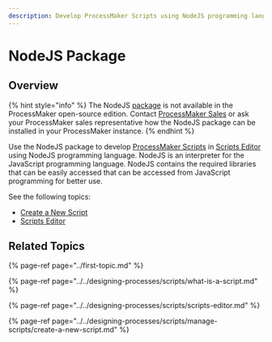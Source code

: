 ```yaml
---
description: Develop ProcessMaker Scripts using NodeJS programming language.
---
```


# NodeJS Package

## Overview

{% hint style="info" %}
The NodeJS [package](../first-topic.md) is not available in the ProcessMaker open-source edition. Contact [ProcessMaker Sales](mailto:sales@processmaker.com) or ask your ProcessMaker sales representative how the NodeJS package can be installed in your ProcessMaker instance.
{% endhint %}

Use the NodeJS package to develop [ProcessMaker Scripts](../../designing-processes/scripts/what-is-a-script.md) in [Scripts Editor](../../designing-processes/scripts/scripts-editor.md) using NodeJS programming language. NodeJS is an interpreter for the  JavaScript programming language. NodeJS contains the required libraries that can be easily accessed that can be accessed from JavaScript programming for better use.

See the following topics:

* [Create a New Script](../../designing-processes/scripts/manage-scripts/create-a-new-script.md#create-a-new-processmaker-script)
* [Scripts Editor](../../designing-processes/scripts/scripts-editor.md)

## Related Topics

{% page-ref page="../first-topic.md" %}

{% page-ref page="../../designing-processes/scripts/what-is-a-script.md" %}

{% page-ref page="../../designing-processes/scripts/scripts-editor.md" %}

{% page-ref page="../../designing-processes/scripts/manage-scripts/create-a-new-script.md" %}

